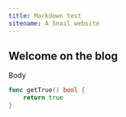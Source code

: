 ```yaml
---
title: Markdown test
sitename: A Snail website
---
```


## Welcome on the blog

Body

``` go
func getTrue() bool {
    return true
}
```
